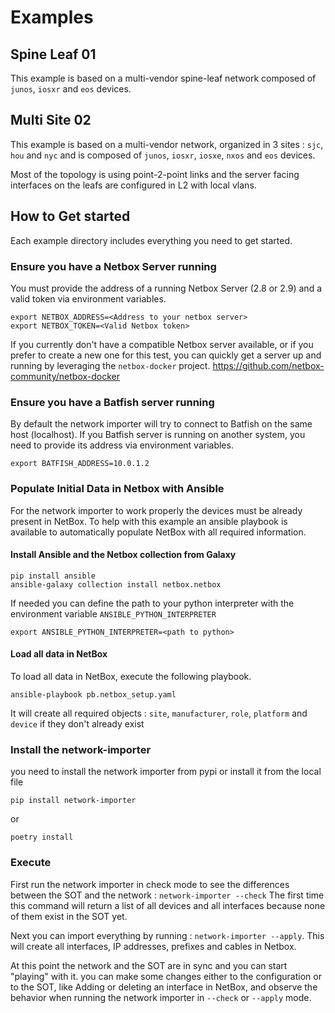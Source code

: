 
# Examples

## Spine Leaf 01

This example is based on a multi-vendor spine-leaf network composed of `junos`, `iosxr` and `eos` devices.

## Multi Site 02
This example is based on a multi-vendor network, organized in 3 sites : `sjc`, `hou` and `nyc` and is composed of `junos`, `iosxr`, `iosxe`, `nxos` and `eos` devices. 

Most of the topology is using point-2-point links and the server facing interfaces on the leafs are configured in L2 with local vlans.

## How to Get started

Each example directory includes everything you need to get started.

### Ensure you have a Netbox Server running

You must provide the address of a running Netbox Server (2.8 or 2.9) and a valid token via environment variables.
```
export NETBOX_ADDRESS=<Address to your netbox server>
export NETBOX_TOKEN=<Valid Netbox token>
```

If you currently don't have a compatible Netbox server available, or if you prefer to create a new one for this test, you can quickly get a server up and running by leveraging the `netbox-docker` project.
https://github.com/netbox-community/netbox-docker

### Ensure you have a Batfish server running

By default the network importer will try to connect to Batfish on the same host (localhost).
If you Batfish server is running on another system, you need to provide its address via environment variables.
```
export BATFISH_ADDRESS=10.0.1.2
```

### Populate Initial Data in Netbox with Ansible

For the network importer to work properly the devices must be already present in NetBox. 
To help with this example an ansible playbook is available to automatically populate NetBox with all required information.

#### Install Ansible and the Netbox collection from Galaxy
```
pip install ansible
ansible-galaxy collection install netbox.netbox
```

If needed you can define the path to your python interpreter with the environment variable `ANSIBLE_PYTHON_INTERPRETER` 
```
export ANSIBLE_PYTHON_INTERPRETER=<path to python>
```

#### Load all data in NetBox

To load all data in NetBox, execute the following playbook.
```
ansible-playbook pb.netbox_setup.yaml
```

It will create all required objects : `site`, `manufacturer`, `role`, `platform` and `device` if they don't already exist

### Install the network-importer

you need to install the network importer from pypi or install it from the local file
```
pip install network-importer
```
or
```
poetry install
```

### Execute

First run the network importer in check mode to see the differences between the SOT and the network : `network-importer --check`
The first time this command will return a list of all devices and all interfaces because none of them exist in the SOT yet.

Next you can import everything by running : `network-importer --apply`. This will create all interfaces, IP addresses,  prefixes and cables in Netbox.

At this point the network and the SOT are in sync and you can start "playing" with it. you can make some changes either to the configuration or to the SOT, like Adding or deleting an interface in NetBox, and observe the behavior when running the network importer in `--check` or `--apply` mode.